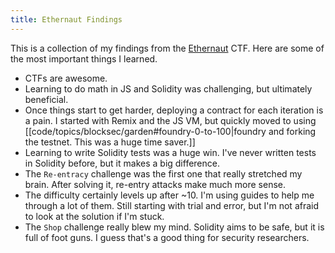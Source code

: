 ```yaml
---
title: Ethernaut Findings
---
```


This is a collection of my findings from the [Ethernaut](https://ethernaut.openzeppelin.com/) CTF. Here are some of the most important things I learned.

- CTFs are awesome.
- Learning to do math in JS and Solidity was challenging, but ultimately beneficial.
- Once things start to get harder, deploying a contract for each iteration is a pain. I started with Remix and the JS VM, but quickly moved to using [[code/topics/blocksec/garden#foundry-0-to-100|foundry and forking the testnet. This was a huge time saver.]]
- Learning to write Solidity tests was a huge win. I've never written tests in Solidity before, but it makes a big difference.
- The `Re-entracy` challenge was the first one that really stretched my brain. After solving it, re-entry attacks make much more sense.
- The difficulty certainly levels up after ~10. I'm using guides to help me through a lot of them. Still starting with trial and error, but I'm not afraid to look at the solution if I'm stuck.
- The `Shop` challenge really blew my mind. Solidity aims to be safe, but it is full of foot guns. I guess that's a good thing for security researchers.